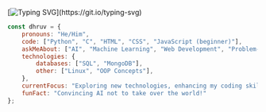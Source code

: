 <!-- Typing SVG -->
[![Typing SVG](https://readme-typing-svg.herokuapp.com?font=Fira+Code&size=24&pause=1000&color=F752B7&vColor=8e44ad&width=435&lines=Hey+there!+I'm+Dhruv+Siwach;Coding+Enthusiast+and+Tech+Explorer;Passionate+about+AI+and+Web+Development;I+told+my+computer+I+needed+a+break%2C+now+it+won’t+stop+sending+me+Kit-Kats!)](https://git.io/typing-svg)

```javascript
const dhruv = {
    pronouns: "He/Him",
    code: ["Python", "C", "HTML", "CSS", "JavaScript (beginner)"],
    askMeAbout: ["AI", "Machine Learning", "Web Development", "Problem-Solving", "Tech Trends"],
    technologies: {
        databases: ["SQL", "MongoDB"],
        other: ["Linux", "OOP Concepts"],
    },
    currentFocus: "Exploring new technologies, enhancing my coding skills, and building impactful projects while diving deeper into AI and ML.",
    funFact: "Convincing AI not to take over the world!"
};
